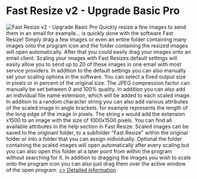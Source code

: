 # Fast Resize v2 - Upgrade Basic Pro
![Fast Resize v2 - Upgrade Basic Pro](https://mycommerce.akamaized.net/api/pimages/P300847488/BIG/300847488.JPG)
Quickly resize a few images to send them in an email for example…
is quickly done with the software Fast Resize!
Simply drag a few images or even an entire folder containing many images onto the program icon and the folder containing the resized images will open automatically. After that you could easily drag your images onto an email client. Scaling your images with Fast Resizes default settings will easily allow you to send up to 20 of these images in one email with most service providers.
In addition to the default settings you can also manually set your scaling options in the software. You can select a fixed output size in pixels or in percent of the original size. The JPEG compression factor can manually be set between 0 and 100% quality. In addition you can also add an individual file name extension, which will be added to each scaled image. In addition to a random character string you can also add various attributes of the scaled image in angle brackets. for example represents the length of the long edge of the image in pixels. The string x would add the extension x1500 to an image with the size of 1000x1500 pixels. You can find all available attributes in the help section in Fast Resize.
Scaled images can be saved to the originanl folder, to a subfolder "Fast Resize" within the original folder or into a folder that you can assign individually.
Optional the folder containing the scaled images will open automatically after every scaling but you can also open this folder at a later point from within the program without searching for it.
In addition to dragging the images you wish to scale onto the program icon you can also just drag them over the active window of the open program.
[>> Detailed information](https://secure.shareit.com/shareit/product.html?productid=300847488&affiliateid=200057808)